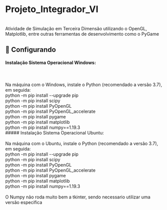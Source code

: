 # Projeto_Integrador_VI
<br>Atividade de Simulação em Terceira Dimensão utilizando o OpenGL, Matplotlib, entre outras ferramentas de desenvolvimento como o PyGame
<br>
## :hammer: Configurando
#### Instalação Sistema Operacional Windows:
<br>
<br>Na máquina com o Windows, instale o Python (recomendado a versão 3.7), em seguida:
<br>python -m pip install --upgrade pip
<br>python -m pip install scipy
<br>python -m pip install PyOpenGL
<br>python -m pip install PyOpenGL_accelerate
<br>python -m pip install pygame
<br>python -m pip install matplotlib
<br>python -m pip install numpy==1.19.3
<br>
##### Instalação Sistema Operacional Ubuntu:
<br>
<br>Na máquina com o Ubuntu, instale o Python (recomendado a versão 3.7), em seguida:
<br>python -m pip install --upgrade pip
<br>python -m pip install scipy
<br>python -m pip install PyOpenGL
<br>python -m pip install PyOpenGL_accelerate
<br>python -m pip install pygame
<br>python -m pip install matplotlib
<br>python -m pip install numpy==1.19.3
<br>
<br>O Numpy não roda muito bem a tkinter, sendo necessario utilizar uma versão especifica
